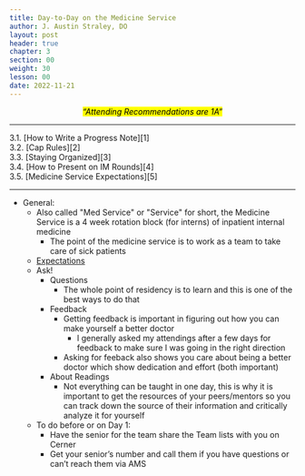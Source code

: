 ```yaml
---
title: Day-to-Day on the Medicine Service
author: J. Austin Straley, DO
layout: post
header: true
chapter: 3
section: 00
weight: 30
lesson: 00
date: 2022-11-21
---
```


*<center><mark>“Attending Recommendations are 1A”</mark></center>*

<hr>
3.1. [How to Write a Progress Note][1]<br>
3.2. [Cap Rules][2]<br>
3.3. [Staying Organized][3]<br>
3.4. [How to Present on IM Rounds][4]<br>
3.5. [Medicine Service Expectations][5]<br>
<hr>

- General:
	- Also called "Med Service" or "Service" for short, the Medicine Service is a 4 week rotation block (for interns) of inpatient internal medicine
		- The point of the medicine service is to work as a team to take care of sick patients
	- [Expectations][5]
	- Ask! 
		- Questions
			- The whole point of residency is to learn and this is one of the best ways to do that
		- Feedback
			- Getting feedback is important in figuring out how you can make yourself a better doctor
				- I generally asked my attendings after a few days for feedback to make sure I was going in the right direction
			- Asking for feeback also shows you care about being a better doctor which show dedication and effort (both important)
		- About Readings
			- Not everything can be taught in one day, this is why it is important to get the resources of your peers/mentors so you can track down the source of their information and critically analyze it for yourself
	- To do before or on Day 1:
		- Have the senior for the team share the Team lists with you on Cerner
		- Get your senior’s number and call them if you have questions or can’t reach them via AMS

[1]: /internguidepages/1-how-to-progress-note/
[2]: /internguidepages/2-caprules/
[3]: /internguidepages/3-staying-organized/
[4]: /internguidepages/4-how-to-present/
[5]: /internguidepages/5-team-expectations/